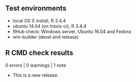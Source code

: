 ## Test environments
* local OS X install, R 3.4.4
* ubuntu 14.04 (on travis-ci), R 3.4.4
* RHub check: Windows server, Ubuntu 16.04 and Fedora 
* win-builder (devel and release)

## R CMD check results

0 errors | 0 warnings | 1 note

* This is a new release.
